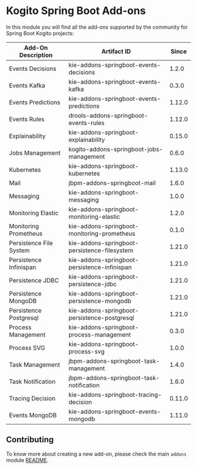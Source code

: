 # Kogito Spring Boot Add-ons

In this module you will find all the add-ons supported by the community for Spring Boot Kogito projects:

<!-- Please update this table in alphabetical order when creating a new add-on -->

| Add-On Description      | Artifact ID                                     | Since  |
|-------------------------|-------------------------------------------------|--------|
| Events Decisions        | kie-addons-springboot-events-decisions       | 1.2.0  |
| Events Kafka            | kie-addons-springboot-events-kafka           | 0.3.0  |
| Events Predictions      | kie-addons-springboot-events-predictions     | 1.12.0 |
| Events Rules            | drools-addons-springboot-events-rules           | 1.12.0 |
| Explainability          | kie-addons-springboot-explainability         | 0.15.0 |
| Jobs Management         | kogito-addons-springboot-jobs-management        | 0.6.0  |
| Kubernetes              | kie-addons-springboot-kubernetes             | 1.13.0 |
| Mail                    | jbpm-addons-springboot-mail                     | 1.6.0  |
| Messaging               | kie-addons-springboot-messaging              | 1.0.0  |
| Monitoring Elastic      | kie-addons-springboot-monitoring-elastic     | 1.2.0  |
| Monitoring Prometheus   | kie-addons-springboot-monitoring-prometheus  | 0.1.0  |
| Persistence File System | kie-addons-springboot-persistence-filesystem | 1.21.0 |
| Persistence Infinispan  | kie-addons-springboot-persistence-infinispan | 1.21.0 |
| Persistence JDBC        | kie-addons-springboot-persistence-jdbc       | 1.21.0 |
| Persistence MongoDB     | kie-addons-springboot-persistence-mongodb    | 1.21.0 |
| Persistence Postgresql  | kie-addons-springboot-persistence-postgresql | 1.21.0 |
| Process Management      | kie-addons-springboot-process-management     | 0.3.0  |
| Process SVG             | kie-addons-springboot-process-svg            | 1.0.0  |
| Task Management         | jbpm-addons-springboot-task-management          | 1.4.0  |
| Task Notification       | jbpm-addons-springboot-task-notification        | 1.6.0  |
| Tracing Decision        | kie-addons-springboot-tracing-decision       | 0.11.0 |
| Events MongoDB          | kie-addons-springboot-events-mongodb         | 1.11.0 |

## Contributing

To know more about creating a new add-on, please check the main `addons` module [README](../../addons/README.md).
